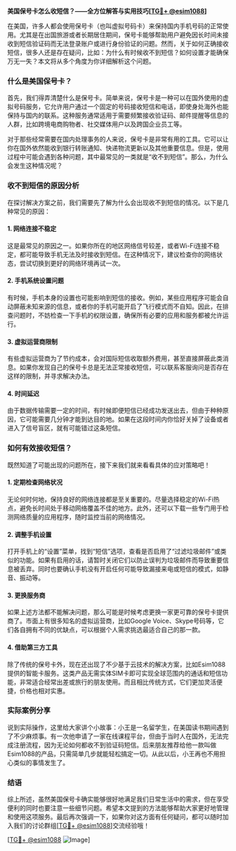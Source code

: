 **美国保号卡怎么收短信？——全方位解答与实用技巧[[TG💪+ @esim1088](https://t.me/s/esim1088)]**

在美国，许多人都会使用保号卡（也叫虚拟号码卡）来保持国内手机号码的正常使用。尤其是在出国旅游或者长期居住期间，保号卡能够帮助用户避免因长时间未接收到短信验证码而无法登录账户或进行身份验证的问题。然而，关于如何正确接收短信，很多人还是存在疑问，比如：为什么有时候收不到短信？如何设置才能确保万无一失？本文将从多个角度为你详细解析这个问题。

### 什么是美国保号卡？

首先，我们得弄清楚什么是保号卡。简单来说，保号卡是一种可以在国外使用的虚拟号码服务，它允许用户通过一个固定的号码接收短信和电话，即使身处海外也能保持与国内的联系。这种服务通常适用于需要频繁接收验证码、邮件提醒等信息的人群，比如跨境电商购物者、社交媒体用户以及跨国企业员工等。

对于那些经常需要在国内处理事务的人来说，保号卡是非常有用的工具。它可以让你在国外依然能收到银行转账通知、快递物流更新以及其他重要信息。但是，使用过程中可能会遇到各种问题，其中最常见的一类就是“收不到短信”。那么，为什么会发生这种情况呢？

### 收不到短信的原因分析

在探讨解决方案之前，我们需要先了解为什么会出现收不到短信的情况。以下是几种常见的原因：

#### 1. 网络连接不稳定
这是最常见的原因之一。如果你所在的地区网络信号较差，或者Wi-Fi连接不稳定，都可能导致手机无法及时接收到短信。在这种情况下，建议检查你的网络状态，尝试切换到更好的网络环境再试一次。

#### 2. 手机系统设置问题
有时候，手机本身的设置也可能影响到短信的接收。例如，某些应用程序可能会自动屏蔽未知来源的信息，或者你的手机可能开启了飞行模式而不自知。因此，在排查问题时，不妨检查一下手机的权限设置，确保所有必要的应用和服务都被允许运行。

#### 3. 虚拟运营商限制
有些虚拟运营商为了节约成本，会对国际短信收取额外费用，甚至直接屏蔽此类消息。如果你发现自己的保号卡总是无法正常接收短信，可以联系客服询问是否存在这样的限制，并寻求解决办法。

#### 4. 时间延迟
由于数据传输需要一定的时间，有时候即便短信已经成功发送出去，但由于种种原因，它可能需要几分钟才能到达目的地。如果在这段时间内你恰好关掉了设备或者进入了信号盲区，就有可能错过这条短信。

### 如何有效接收短信？

既然知道了可能出现的问题所在，接下来我们就来看看具体的应对策略吧！

#### 1. 定期检查网络状况
无论何时何地，保持良好的网络连接都是至关重要的。尽量选择稳定的Wi-Fi热点，避免长时间处于移动网络覆盖不佳的地方。此外，还可以下载一些专门用于检测网络质量的应用程序，随时监控当前的网络情况。

#### 2. 调整手机设置
打开手机上的“设置”菜单，找到“短信”选项，查看是否启用了“过滤垃圾邮件”或类似的功能。如果有启用的话，请暂时关闭它们以防止误判为垃圾邮件而导致重要信息被丢弃。同时也要确认手机没有开启任何可能导致漏接来电或短信的模式，如静音、振动等。

#### 3. 更换服务商
如果上述方法都不能解决问题，那么可能是时候考虑更换一家更可靠的保号卡提供商了。市面上有很多知名的虚拟运营商，比如Google Voice、Skype号码等，它们各自拥有不同的优缺点，可以根据个人需求挑选最适合自己的那一款。

#### 4. 借助第三方工具
除了传统的保号卡外，现在还出现了不少基于云技术的解决方案，比如Esim1088提供的智能卡服务。这类产品无需实体SIM卡即可实现全球范围内的通话和短信功能，非常适合经常出差或旅行的朋友使用。而且相比传统方式，它们更加灵活便捷，价格也相对实惠。

### 实际案例分享

说到实际操作，这里给大家讲个小故事：小王是一名留学生，在美国读书期间遇到了不少麻烦事。有一次他申请了一家在线课程平台，但由于当时人在国外，无法完成注册流程，因为无论如何都收不到验证码短信。后来朋友推荐给他一款叫做Esim1088的产品，只需简单几步就能轻松搞定一切。从此以后，小王再也不用担心类似的事情发生了。

### 结语

综上所述，虽然美国保号卡确实能够很好地满足我们日常生活中的需求，但在享受便利的同时也要注意一些细节问题。希望本文提到的方法能够帮助大家更好地管理和使用这项服务。最后再次强调一下，如果你对这方面有任何疑问，都可以随时加入我们的讨论群组[[TG💪+ @esim1088](https://t.me/s/esim1088)]交流经验哦！

[[TG💪+ @esim1088](https://t.me/s/esim1088) ![Image](https://i.postimg.cc/4NQfJmqS/Snipaste-2025-05-13-00-14-12.png)]